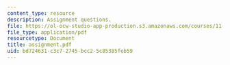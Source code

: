 ```yaml
---
content_type: resource
description: Assignment questions.
file: https://ol-ocw-studio-app-production.s3.amazonaws.com/courses/11-947-new-century-cities-real-estate-digital-technology-and-design-fall-2004/bd724631c3c72745bcc25c85385feb59_assignment.pdf
file_type: application/pdf
resourcetype: Document
title: assignment.pdf
uid: bd724631-c3c7-2745-bcc2-5c85385feb59
---
```

